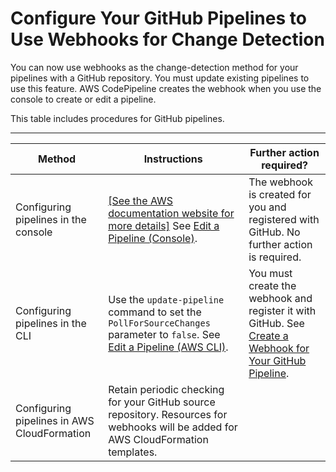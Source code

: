 # Configure Your GitHub Pipelines to Use Webhooks for Change Detection<a name="pipelines-webhooks-migration"></a>

You can now use webhooks as the change\-detection method for your pipelines with a GitHub repository\. You must update existing pipelines to use this feature\. AWS CodePipeline creates the webhook when you use the console to create or edit a pipeline\.

This table includes procedures for GitHub pipelines\.


****  

| Method | Instructions | Further action required? | 
| --- | --- | --- | 
| Configuring pipelines in the console |  [\[See the AWS documentation website for more details\]](http://docs.aws.amazon.com/codepipeline/latest/userguide/pipelines-webhooks-migration.html) See [Edit a Pipeline \(Console\)](pipelines-edit.md#pipelines-edit-console)\.  |  The webhook is created for you and registered with GitHub\.  No further action is required\.  | 
| Configuring pipelines in the CLI |  Use the `update-pipeline` command to set the `PollForSourceChanges` parameter to `false`\. See [Edit a Pipeline \(AWS CLI\)](pipelines-edit.md#pipelines-edit-cli)\.  |  You must create the webhook and register it with GitHub\. See [Create a Webhook for Your GitHub Pipeline](pipelines-webhooks-create.md)\.  | 
| Configuring pipelines in AWS CloudFormation |  Retain periodic checking for your GitHub source repository\.  Resources for webhooks will be added for AWS CloudFormation templates\.   |  | 